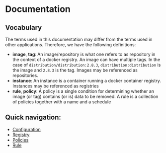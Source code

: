 # Documentation

## Vocabulary
The terms used in this documentation may differ from the terms used in other applications. Therefore, we have the following definitions:
- **image**, **tag**: An image/repository is what one refers to as repository in the context of a docker registry. An image can have multiple tags.
In the case of `distribution/distribution:2.8.3`, `distribution:distribution` is the image and `2.8.3` is the tag. Images may be referenced as repositories.
- **instance**: An instance is a container running a docker container registry. Instances may be referenced as registries
- **rule**, **policy**: A policy is a single condition for determining whether an image (or tag) contains (or is) data to be removed. A rule is a collection
of policies together with a name and a schedule

## Quick navigation:
- [Configuration](configuration.md)
- [Registry](registry.md)
- [Policies](policies.md)
- [Rule](rule.md)
